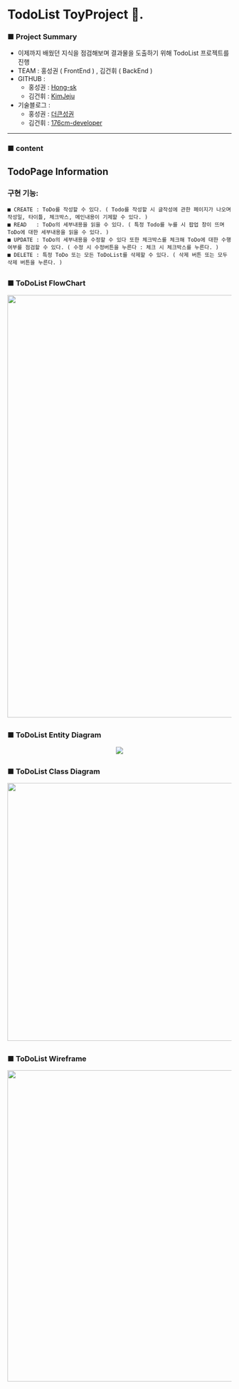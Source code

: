 # TodoList ToyProject 📒.

### ■ Project Summary

 - 이제까지 배웠던 지식을 점검해보며 결과물을 도출하기 위해 TodoList 프로젝트를 진행 
 - TEAM : 홍성권 ( FrontEnd ) , 김건휘 ( BackEnd ) 
 - GITHUB : 
      - 홍성권 : [Hong-sk](https://github.com/Hong-sk) 
      - 김건휘 : [KimJeju](https://github.com/KimJeju) 
 - 기술블로그 :
      - 홍성권 : [더큰성권](https://velog.io/@sooyun9600)
      - 김건휘 : [176cm-developer](https://176cm-developer.tistory.com/)
 
 * * *
 
 ###  ■ content
 
 ##  TodoPage Information
  
 ### 구현 기능: 
    ■ CREATE : ToDo를 작성할 수 있다. ( Todo를 작성할 시 글작성에 관한 페이지가 나오며 작성일, 타이틀, 체크박스, 메인내용이 기제할 수 있다. )
    ■ READ   : ToDo의 세부내용을 읽을 수 있다. ( 특정 Todo를 누를 시 팝업 창이 뜨며 ToDo에 대한 세부내용을 읽을 수 있다. ) 
    ■ UPDATE : ToDo의 세부내용을 수정할 수 있다 또한 체크박스를 체크해 ToDo에 대한 수행여부를 점검할 수 있다. ( 수정 시 수정버튼을 누른다 : 체크 시 체크박스를 누른다. )
    ■ DELETE : 특정 ToDo 또는 모든 ToDoList를 삭제할 수 있다. ( 삭제 버튼 또는 모두삭제 버튼을 누른다. )

##
### ■ ToDoList FlowChart
<p align="center">
<img src="https://user-images.githubusercontent.com/80661467/181149287-e7f54ce1-82d1-4d8e-8dc2-4cbda8b3d5e6.png"  width="650" height="950"/>
</p>

##

### ■ ToDoList Entity Diagram
<p align="center">
<img src="https://user-images.githubusercontent.com/80661467/181187712-a6b4bc8c-1470-4188-a97b-7bacba243dcf.jpg"/>
</p>

##

### ■ ToDoList Class Diagram

<p align="center">
<img src="https://user-images.githubusercontent.com/80661467/182079841-82b5d2e2-0770-4cbc-b5eb-c6355cc1a2e6.png" width="700" height="580"/>
</p> 


##

### ■ ToDoList Wireframe
<p align="center">
<img src="https://user-images.githubusercontent.com/61141988/182169357-7f206335-c97c-4871-b313-4843862697d9.png" width = "700" />
</p>

##



